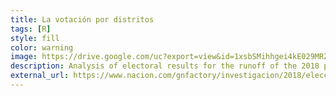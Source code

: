 ```yaml
---
title: La votación por distritos
tags: [R]
style: fill
color: warning
image: https://drive.google.com/uc?export=view&id=1xsbSMihhgei4kE029MRZYH-B00TkZTLC
description: Analysis of electoral results for the runoff of the 2018 presidential elections
external_url: https://www.nacion.com/gnfactory/investigacion/2018/elecciones_presidenciales/diputados/votaciones_distritos.html
---
```

